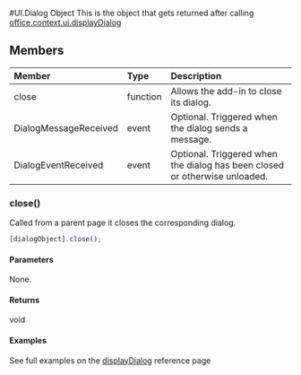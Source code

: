 #UI.Dialog Object
This is the object that gets returned after calling [office.context.ui.displayDialog](officeui.displayDialog.md)

## Members
| Member	   | Type	|Description|
|:---------------|:--------|:----------|
|close|function|Allows the add-in to close its dialog.|
|DialogMessageReceived|event|Optional. Triggered when the dialog sends a message.|
|DialogEventReceived|event|Optional. Triggered when the dialog has been closed or otherwise unloaded.|


### close()
Called from a parent page it closes the corresponding dialog.     
```js    
[dialogObject].close();    
``` 

#### Parameters    
None. 

#### Returns    
void  


#### Examples
See full examples on the [displayDialog](officeui.displayDialog.md) reference page